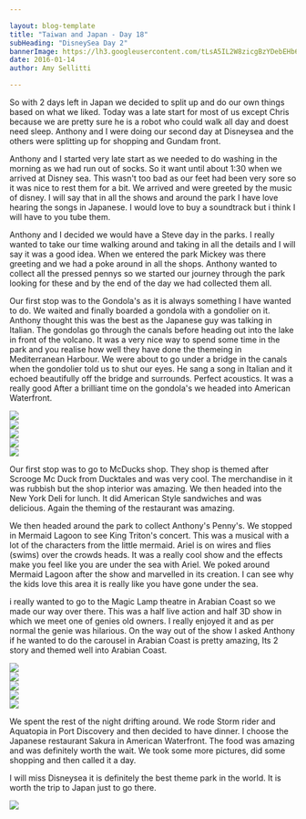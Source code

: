```yaml
---

layout: blog-template
title: "Taiwan and Japan - Day 18"
subHeading: "DisneySea Day 2"
bannerImage: https://lh3.googleusercontent.com/tLsA5IL2W8zicgBzYDebEHb67f9GzPPJDLAHwgHO4SBR0WieJsJuXVnlG26CD5mJHZmI4aHt1m-XrKqjc9sGgwM54a_e8noT2C849xFQINlFMyFYwx0nvyU6wOK8ND8pYPZaSMerhw=w2400
date: 2016-01-14
author: Amy Sellitti

---
```


So with 2 days left in Japan we decided to split up and do our own things based on what we liked. Today was a late start for most of us except Chris because we are pretty sure he is a robot who could walk all day and doest need sleep. Anthony and I were doing our second day at Disneysea and the others were splitting up for shopping and Gundam front. 

Anthony and I started very late start as we needed to do washing in the morning as we had run out of socks. So it want until about 1:30 when we arrived at Disney sea. This wasn't too bad as our feet had been very sore so it was nice to rest them for a bit. We arrived and were greeted by the music of disney. I will say that in all the shows and around the park I have love hearing the songs in Japanese. I would love to buy a soundtrack but i think I will have to you tube them. 

Anthony and I decided we would have a Steve day in the parks. I really wanted to take our time walking around and taking in all the details and I will say it was a good idea. When we entered the park Mickey was there greeting and we had a poke around in all the shops. Anthony wanted to collect all the pressed pennys so we started our journey through the park looking for these and by the end of the day we had collected them all. 

Our first stop was to the Gondola's as it is always something I have wanted to do. We waited and finally boarded a gondola with a gondolier on it. Anthony thought this was the best as the Japanese guy was talking in Italian. The gondolas go through the canals before heading out into the lake in front of the volcano. It was a very nice way to spend some time in the park and you realise how well they have done the themeing in Mediterranean Harbour. We were about to go under a bridge in the canals when the gondolier told us to shut our eyes. He sang a song in Italian and it echoed beautifully off the bridge and surrounds. Perfect acoustics. It was a really good After a brilliant time on the gondola's we headed into American Waterfront. 

<div class="center-image"><img src="https://lh3.googleusercontent.com/4XG_69j472bDKNHavgqpavs4CQwT-isjWf0MclTRbiuFIyEPF6fql0au73t7QmBoNdgmPkxpG9KWGmxirMhJm12dKCViHbBPFwsYBCEUtGxrzb9QeG1gft_t6ETylSux6T2Cdre_6A=w2400" /></div>
<div class="center-image"><img src="https://lh3.googleusercontent.com/tLsA5IL2W8zicgBzYDebEHb67f9GzPPJDLAHwgHO4SBR0WieJsJuXVnlG26CD5mJHZmI4aHt1m-XrKqjc9sGgwM54a_e8noT2C849xFQINlFMyFYwx0nvyU6wOK8ND8pYPZaSMerhw=w2400" /></div>
<div class="center-image"><img src="https://lh3.googleusercontent.com/cKVHsXRK1Bnc3qvbow1rUZP3ocxLxmNoTWcK0CwzAIwVm2AaQcds1eICWrnbyHUv9-lZi7xMqLlm-806CNXu_xRavgDp3jRwHcXj43Pi7mXafOdPY3EXGYUWoUmEWLiJlZhe2qzEVg=w2400" /></div>
<div class="center-image"><img src="https://lh3.googleusercontent.com/l-QDQXAq1wqfzh7hb5ZZXVww7k1oWeFKcSANXI4v7ZrLwAjCwBgiH1V7KphLt65iu3POlVuH6sNC6MS4sXf_5ulXuRoxif6Ahzdpt9cbpTGNm07HYUC7oKnRc2D92lLCze4HdL24jg=w2400" /></div>
<div class="center-image"><img src="https://lh3.googleusercontent.com/YkYGgEvsTPzGIshJDc0s3R6QjFOS6U1YQacFZLkkAOpgaS4DjfmFQvX7fLcYrZCaPJGkkoKwQWI0dKNJLL4pKDSHm_vgqK_6ssyc5GveFfvH4Uz3cipGzLppLI4Bb8_nkJFWFCO0lg=w2400" /></div>

Our first stop was to go to McDucks shop. They shop is themed after Scrooge Mc Duck from Ducktales and was very cool. The merchandise in it was rubbish but the shop interior was amazing. We then headed into the New York Deli for lunch. It did American Style sandwiches and was delicious. Again the theming of the restaurant was amazing.

We then headed around the park to collect Anthony's Penny's. We stopped in Mermaid Lagoon to see King Triton's concert. This was a musical with a lot of the characters from the little mermaid. Ariel is on wires and flies (swims) over the crowds heads. It was a really cool show and the effects make you feel like you are under the sea with Ariel. We poked around Mermaid Lagoon after the show and marvelled in its creation. I can see why the kids love this area it is really like you have gone under the sea. 

i really wanted to go to the Magic Lamp theatre in Arabian Coast so we made our way over there. This was a half live action and half 3D show in which we meet one of genies old owners. I really enjoyed it and as per normal the genie was hilarious. On the way out of the show I asked Anthony if he wanted to do the carousel in Arabian Coast is pretty amazing, Its 2 story and themed well into Arabian Coast.

<div class="center-image"><img src="https://lh3.googleusercontent.com/DTFUfBMixxFY3rdQ3RkGfr5VpjHKbhCP30nuuoWJfBAFpRlP--PJEIeqoocbN6vNa_Zr0WmIi_12qigPTs3sO_9T7tndhgujkPH6-2vDRKBtR_Z65Gqbo-BWO6qPJzAZzIIfQzoB9g=w2400" /></div>
<div class="center-image"><img src="https://lh3.googleusercontent.com/XbJn7oeIyxYrMYupRKDE3pYhHgtc5X6JcJ1C9t1SK1BUs7iPfyAawsquoc5EeGjQSWR8rumGqhy4dV3CBKNq-ZFZN5iBMc5SLNSvxoRInucyrHL77dbqfv0CyJCgpVGgm3sMrPt9tg=w2400" /></div>
<div class="center-image"><img src="https://lh3.googleusercontent.com/upnYknq_-Ed41cwUvnCkcTOPI3TzyEbRWga3qXZzayUTcN1RT7jJdDqoDQRJ2j70vEaeFZDP4ndkY2JsYMc0GOxm2mihlxlXZ8xXl4D8NiIu_Cn8kubxB11eQ55aC48iYKhxc9MZMw=w2400" /></div>
<div class="center-image"><img src="https://lh3.googleusercontent.com/wuX6oUmDsqasz6sztsHW442qRmJJa_Ik1Tm760C4JHIBx8ugS2lw0Rzsvh3fK16JoTgLcCfREhwiGgNA5eDCZUhNrY7jmewY1eekP5LfGEouclMdlDjB8A7oSksR88oncFGarVf0cg=w2400" /></div>
<div class="center-image"><img src="https://lh3.googleusercontent.com/_PfySpinE-YCykNI1e0B7khKU1RtVzp44HZAfLIerEbLaS8N4sxEbFzFkUIQjTYenj1mPThV814Z95rRwneVTuCB-E7HV7VHbCEvqubyhQRK8Fo3QO7z_EYJzElZkA90o1YvbMTVOA=w2400" /></div>

We spent the rest of the night drifting around. We rode Storm rider and Aquatopia in Port Discovery and then decided to have dinner. I choose the Japanese restaurant Sakura in American Waterfront. The food was amazing and was definitely worth the wait. We took some more pictures, did some shopping and then called it a day.

I will miss Disneysea it is definitely the best theme park in the world. It is worth the trip to Japan just to go there.  

<div class="center-image"><img src="https://lh3.googleusercontent.com/8QjOnyt5wJwalMeO2Peo_ZrDUtOPGKR7KG8ra-kWD0-7Goz6YhqRr046PNFHjibXOhI5JoG9MI0M3Rs7dON2hNAU5Vr5gmcVe7wct50y8CZUr2BeEovtv7ctNDL9d8BNkH_OLle1Ew=w2400" /></div>